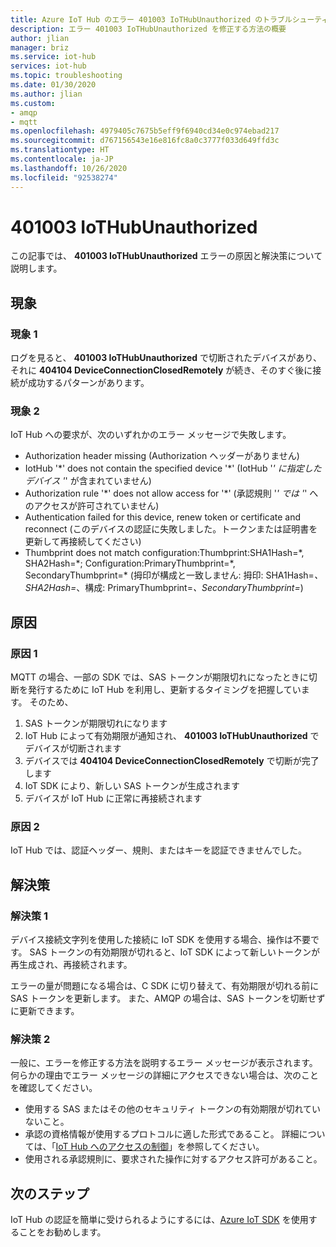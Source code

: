 ```yaml
---
title: Azure IoT Hub のエラー 401003 IoTHubUnauthorized のトラブルシューティング
description: エラー 401003 IoTHubUnauthorized を修正する方法の概要
author: jlian
manager: briz
ms.service: iot-hub
services: iot-hub
ms.topic: troubleshooting
ms.date: 01/30/2020
ms.author: jlian
ms.custom:
- amqp
- mqtt
ms.openlocfilehash: 4979405c7675b5eff9f6940cd34e0c974ebad217
ms.sourcegitcommit: d767156543e16e816fc8a0c3777f033d649ffd3c
ms.translationtype: HT
ms.contentlocale: ja-JP
ms.lasthandoff: 10/26/2020
ms.locfileid: "92538274"
---
```

# <a name="401003-iothubunauthorized"></a>401003 IoTHubUnauthorized

この記事では、 **401003 IoTHubUnauthorized** エラーの原因と解決策について説明します。

## <a name="symptoms"></a>現象

### <a name="symptom-1"></a>現象 1

ログを見ると、 **401003 IoTHubUnauthorized** で切断されたデバイスがあり、それに **404104 DeviceConnectionClosedRemotely** が続き、そのすぐ後に接続が成功するパターンがあります。

### <a name="symptom-2"></a>現象 2

IoT Hub への要求が、次のいずれかのエラー メッセージで失敗します。

* Authorization header missing (Authorization ヘッダーがありません)
* IotHub '\*' does not contain the specified device '\*' (IotHub '*' に指定したデバイス '*' が含まれていません)
* Authorization rule '\*' does not allow access for '\*' (承認規則 '*' では '*' へのアクセスが許可されていません)
* Authentication failed for this device, renew token or certificate and reconnect (このデバイスの認証に失敗しました。トークンまたは証明書を更新して再接続してください)
* Thumbprint does not match configuration:Thumbprint:SHA1Hash=\*, SHA2Hash=\*; Configuration:PrimaryThumbprint=\*, SecondaryThumbprint=\* (拇印が構成と一致しません: 拇印: SHA1Hash=*、SHA2Hash=*、構成: PrimaryThumbprint=*、SecondaryThumbprint=*)

## <a name="cause"></a>原因

### <a name="cause-1"></a>原因 1

MQTT の場合、一部の SDK では、SAS トークンが期限切れになったときに切断を発行するために IoT Hub を利用し、更新するタイミングを把握しています。 そのため、 

1. SAS トークンが期限切れになります
1. IoT Hub によって有効期限が通知され、 **401003 IoTHubUnauthorized** でデバイスが切断されます
1. デバイスでは **404104 DeviceConnectionClosedRemotely** で切断が完了します
1. IoT SDK により、新しい SAS トークンが生成されます
1. デバイスが IoT Hub に正常に再接続されます

### <a name="cause-2"></a>原因 2

IoT Hub では、認証ヘッダー、規則、またはキーを認証できませんでした。

## <a name="solution"></a>解決策

### <a name="solution-1"></a>解決策 1

デバイス接続文字列を使用した接続に IoT SDK を使用する場合、操作は不要です。 SAS トークンの有効期限が切れると、IoT SDK によって新しいトークンが再生成され、再接続されます。 

エラーの量が問題になる場合は、C SDK に切り替えて、有効期限が切れる前に SAS トークンを更新します。 また、AMQP の場合は、SAS トークンを切断せずに更新できます。

### <a name="solution-2"></a>解決策 2

一般に、エラーを修正する方法を説明するエラー メッセージが表示されます。 何らかの理由でエラー メッセージの詳細にアクセスできない場合は、次のことを確認してください。

- 使用する SAS またはその他のセキュリティ トークンの有効期限が切れていないこと。 
- 承認の資格情報が使用するプロトコルに適した形式であること。 詳細については、「[IoT Hub へのアクセスの制御](iot-hub-devguide-security.md)」を参照してください。
- 使用される承認規則に、要求された操作に対するアクセス許可があること。

## <a name="next-steps"></a>次のステップ

IoT Hub の認証を簡単に受けられるようにするには、[Azure IoT SDK](iot-hub-devguide-sdks.md) を使用することをお勧めします。